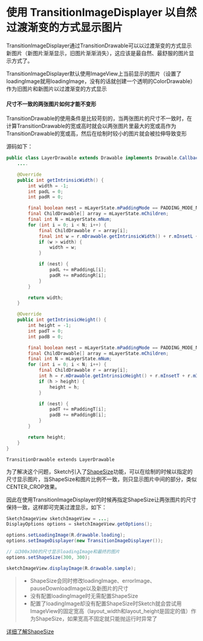 # 使用 TransitionImageDisplayer 以自然过渡渐变的方式显示图片

TransitionImageDisplayer通过TransitionDrawable可以以过渡渐变的方式显示新图片（新图片渐渐显示，旧图片渐渐消失），这应该是最自然、最舒服的图片显示方式了。

TransitionImageDisplayer默认使用ImageView上当前显示的图片（设置了loadingImage就用loadingImage，没有的话就创建一个透明的ColorDrawable）作为旧图片和新图片以过渡渐变的方式显示

#### 尺寸不一致的两张图片如何才能不变形

TransitionDrawable的使用条件是比较苛刻的，当两张图片的尺寸不一致时，在计算TransitionDrawable的宽或高时就会以两张图片里最大的宽或高作为TransitionDrawable的宽或高，然后在绘制时较小的图片就会被拉伸导致变形

源码如下：
```java
public class LayerDrawable extends Drawable implements Drawable.Callback {
	....

	@Override
    public int getIntrinsicWidth() {
        int width = -1;
        int padL = 0;
        int padR = 0;

        final boolean nest = mLayerState.mPaddingMode == PADDING_MODE_NEST;
        final ChildDrawable[] array = mLayerState.mChildren;
        final int N = mLayerState.mNum;
        for (int i = 0; i < N; i++) {
            final ChildDrawable r = array[i];
            final int w = r.mDrawable.getIntrinsicWidth() + r.mInsetL + r.mInsetR + padL + padR;
            if (w > width) {
                width = w;
            }

            if (nest) {
                padL += mPaddingL[i];
                padR += mPaddingR[i];
            }
        }

        return width;
    }

	@Override
    public int getIntrinsicHeight() {
        int height = -1;
        int padT = 0;
        int padB = 0;

        final boolean nest = mLayerState.mPaddingMode == PADDING_MODE_NEST;
        final ChildDrawable[] array = mLayerState.mChildren;
        final int N = mLayerState.mNum;
        for (int i = 0; i < N; i++) {
            final ChildDrawable r = array[i];
            int h = r.mDrawable.getIntrinsicHeight() + r.mInsetT + r.mInsetB + padT + padB;
            if (h > height) {
                height = h;
            }

            if (nest) {
                padT += mPaddingT[i];
                padB += mPaddingB[i];
            }
        }

        return height;
    }
}
```
`TransitionDrawable extends LayerDrawable`

为了解决这个问题，Sketch引入了[ShapeSize](shape_size.md)功能，可以在绘制的时候以指定的尺寸显示图片，当ShapeSize和图片比例不一致，则只显示图片中间的部分，类似CENTER_CROP效果。

因此在使用TransitionImageDisplayer的时候再指定ShapeSize让两张图片的尺寸保持一致，这样即可完美过渡显示，如下：
```java
SketchImageView sketchImageView = ...;
DisplayOptions options = sketchImageView.getOptions();

options.setLoadingImage(R.drawable.loading);
options.setImageDisplayer(new TransitionImageDisplayer());

// 以300x300的尺寸显示loadingImage和最终的图片
options.setShapeSize(300, 300);

sketchImageView.displayImage(R.drawable.sample);
```

>* ShapeSize会同时修改loadingImage、errorImage、pauseDownloadImage以及新图片的尺寸
>* 没有配置loadingImage时无需配置ShapeSize
>* 配置了loadingImage却没有配置ShapeSize时Sketch就会尝试用ImageView的固定宽高（layout_width和layout_height是固定的值）作为ShapeSize，如果宽高不固定就只能抛运行时异常了

[详细了解ShapeSize](shape_size.md)
